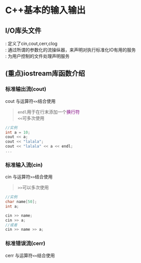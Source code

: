 # C++基本的输入输出
## I/O库头文件
<iostream>: 定义了cin,cout,cerr,clog  
<iomanip>: 通过所谓的参数化的流操纵器，来声明对执行标准化IO有用的服务  
<fstream>: 为用户控制的文件处理声明服务  

## (重点)iostream库函数介绍
### 标准输出流(cout)  
cout 与运算符`<<`结合使用  
> `endl`用于在行末添加一个<font color=purple>换行符</font>  
> `<<`可多次使用
```cpp
//实例
int a = 10;
cout << a;
cout << "lalala";
cout << "lalala" << a << endl; 
...
```

### 标准输入流(cin)
cin 与运算符`>>`结合使用  
> `>>`可以多次使用  

```cpp
//实例
char name[50];
int a;

cin >> name;
cin >> a;
//或者
cin >> name >> a;
```

### 标准错误流(cerr)
cerr 与运算符`<<`结合使用
